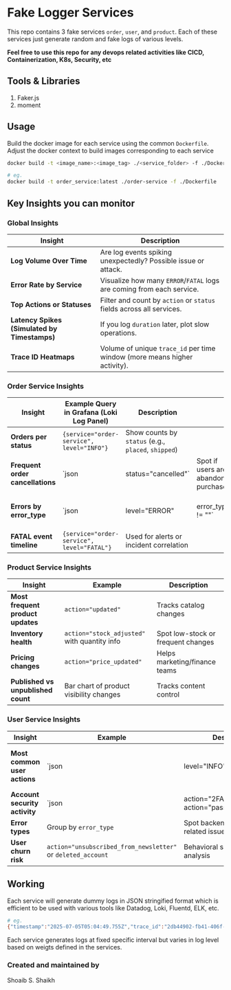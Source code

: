 # Fake Logger Services

This repo contains 3 fake services `order`, `user`, and `product`. Each of these services just generate random and fake logs of various levels.

**Feel free to use this repo for any devops related activities like CICD, Containerization, K8s, Security, etc**

## Tools & Libraries

1. Faker.js
2. moment

## Usage

Build the docker image for each service using the common `Dockerfile`. Adjust the docker context to build images corresponding to each service

```bash
docker build -t <image_name>:<image_tag> ./<service_folder> -f ./Dockerfile

# eg.
docker build -t order_service:latest ./order-service -f ./Dockerfile
```

## Key Insights you can monitor

### Global Insights

| Insight                                      | Description                                                               |
| -------------------------------------------- | ------------------------------------------------------------------------- |
| **Log Volume Over Time**                     | Are log events spiking unexpectedly? Possible issue or attack.            |
| **Error Rate by Service**                    | Visualize how many `ERROR`/`FATAL` logs are coming from each service.     |
| **Top Actions or Statuses**                  | Filter and count by `action` or `status` fields across all services.      |
| **Latency Spikes (Simulated by Timestamps)** | If you log `duration` later, plot slow operations.                        |
| **Trace ID Heatmaps**                        | Volume of unique `trace_id` per time window (more means higher activity). |

### Order Service Insights

| Insight                          | Example Query in Grafana (Loki Log Panel)  | Description                                         |                                        |                             |
| -------------------------------- | ------------------------------------------ | --------------------------------------------------- | -------------------------------------- | --------------------------- |
| **Orders per status**            | `{service="order-service", level="INFO"}`  | Show counts by `status` (e.g., `placed`, `shipped`) |                                        |                             |
| **Frequent order cancellations** | \`json                                     | status="cancelled"\`                                | Spot if users are abandoning purchases |                             |
| **Errors by error\_type**        | \`json                                     | level="ERROR"                                       | error\_type != ""\`                    | Detect DB or network issues |
| **FATAL event timeline**         | `{service="order-service", level="FATAL"}` | Used for alerts or incident correlation             |                                        |                             |

### Product Service Insights

| Insight                            | Example                                      | Description                        |
| ---------------------------------- | -------------------------------------------- | ---------------------------------- |
| **Most frequent product updates**  | `action="updated"`                           | Tracks catalog changes             |
| **Inventory health**               | `action="stock_adjusted"` with quantity info | Spot low-stock or frequent changes |
| **Pricing changes**                | `action="price_updated"`                     | Helps marketing/finance teams      |
| **Published vs unpublished count** | Bar chart of product visibility changes      | Tracks content control             |

### User Service Insights

| Insight                       | Example                                                      | Description                                           |                            |                                                       |
| ----------------------------- | ------------------------------------------------------------ | ----------------------------------------------------- | -------------------------- | ----------------------------------------------------- |
| **Most common user actions**  | \`json                                                       | level="INFO"                                          | action\`                   | Pie chart of actions: `logged_in`, `registered`, etc. |
| **Account security activity** | \`json                                                       | action="2FA\_enabled" OR action="password\_changed"\` | Security-sensitive changes |                                                       |
| **Error types**               | Group by `error_type`                                        | Spot backend or auth-related issues                   |                            |                                                       |
| **User churn risk**           | `action="unsubscribed_from_newsletter"` or `deleted_account` | Behavioral signals for churn analysis                 |                            |                                                       |

## Working

Each service will generate dummy logs in JSON stringified format which is efficient to be used with various tools like Datadog, Loki, Fluentd, ELK, etc.

```bash
# eg.
{"timestamp":"2025-07-05T05:04:49.755Z","trace_id":"2db44902-fb41-406f-a8c1-1c2b07e6f0e0","level":"INFO","service":"user-service","message":"User profile updated","user_id":"cf35b541-9113-4055-a86a-0687088b9ef9","username":"Eula27","email":"Santos.Green45@hotmail.com","action":"profile updated"}
```

Each service generates logs at fixed specific interval but varies in log level based on weigts defined in the services.

### Created and maintained by
Shoaib S. Shaikh